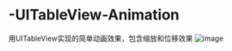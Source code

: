 # -UITableView-Animation
用UITableView实现的简单动画效果，包含缩放和位移效果
![image](https://github.com/spxvszero/-UITableView-Animation/blob/master/cellAnim.gif)

